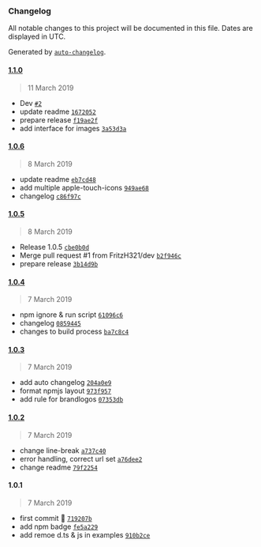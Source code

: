 ### Changelog

All notable changes to this project will be documented in this file. Dates are displayed in UTC.

Generated by [`auto-changelog`](https://github.com/CookPete/auto-changelog).

#### [1.1.0](https://github.com/denniske/logo-scrape/compare/1.0.6...1.1.0)

> 11 March 2019

- Dev [`#2`](https://github.com/denniske/logo-scrape/pull/2)
- update readme [`1672052`](https://github.com/denniske/logo-scrape/commit/1672052ccbad4de4a623565e1c3925479bd4b75a)
- prepare release [`f19ae2f`](https://github.com/denniske/logo-scrape/commit/f19ae2fee9b60bec575b099cedeeb8b2e7edae2a)
- add interface for images [`3a53d3a`](https://github.com/denniske/logo-scrape/commit/3a53d3aa7d72f15ba8e7e7b05afd48e38887ccc1)

#### [1.0.6](https://github.com/denniske/logo-scrape/compare/1.0.5...1.0.6)

> 8 March 2019

- update readme [`eb7cd48`](https://github.com/denniske/logo-scrape/commit/eb7cd48b8c8fd60c2ed0803d9b118121fa6f288a)
- add multiple apple-touch-icons [`949ae68`](https://github.com/denniske/logo-scrape/commit/949ae681ca15d1a3d127ad05bed4ce96c9f08fba)
- changelog [`c86f97c`](https://github.com/denniske/logo-scrape/commit/c86f97c091692d5aabd0fcddcce4487916e6880f)

#### [1.0.5](https://github.com/denniske/logo-scrape/compare/1.0.4...1.0.5)

> 8 March 2019

- Release 1.0.5 [`cbe0b0d`](https://github.com/denniske/logo-scrape/commit/cbe0b0d9d56ace96b9b285bb1ed05c7d34d667e4)
- Merge pull request #1 from FritzH321/dev [`b2f946c`](https://github.com/denniske/logo-scrape/commit/b2f946ca6c57edf51006f1e4f1b3425c24cea23b)
- prepare release [`3b14d9b`](https://github.com/denniske/logo-scrape/commit/3b14d9b522f056d8177b782eb0675429ae739906)

#### [1.0.4](https://github.com/denniske/logo-scrape/compare/1.0.3...1.0.4)

> 7 March 2019

- npm ignore & run script [`61096c6`](https://github.com/denniske/logo-scrape/commit/61096c6b815a82f6f48bde2063f54afb8afd5a6a)
- changelog [`0859445`](https://github.com/denniske/logo-scrape/commit/0859445ed35870f94c67f1131da7ac07c214780c)
- changes to build process [`ba7c8c4`](https://github.com/denniske/logo-scrape/commit/ba7c8c450b235eda05f6e2cf73d2dab35e27267e)

#### [1.0.3](https://github.com/denniske/logo-scrape/compare/1.0.2...1.0.3)

> 7 March 2019

- add auto changelog [`204a0e9`](https://github.com/denniske/logo-scrape/commit/204a0e9a1219ec62ec0d891869445829def7306a)
- format npmjs layout [`973f957`](https://github.com/denniske/logo-scrape/commit/973f957c1e8272d84d0842230129c01f8ef6067c)
- add rule for brandlogos [`07353db`](https://github.com/denniske/logo-scrape/commit/07353dbb6fb43bf5dd510e2e66ac72634efad31e)

#### [1.0.2](https://github.com/denniske/logo-scrape/compare/1.0.1...1.0.2)

> 7 March 2019

- change line-break [`a737c40`](https://github.com/denniske/logo-scrape/commit/a737c40f6005959620a03b118b6e065ab6c229e8)
- error handling, correct url set [`a76dee2`](https://github.com/denniske/logo-scrape/commit/a76dee2b3b2bd387768ead194c57c05e8e2b0f7e)
- change readme [`79f2254`](https://github.com/denniske/logo-scrape/commit/79f2254c8992b16e4f7c8f621a56f53fe1b0cbcb)

#### 1.0.1

> 7 March 2019

- first commit 🚀 [`719207b`](https://github.com/denniske/logo-scrape/commit/719207bcfb92e236b167a4bb879b2c2bcf08e278)
- add npm badge [`fe5a229`](https://github.com/denniske/logo-scrape/commit/fe5a229e00bdb1d3cd3eadddb170c27132f4998a)
- add remoe d.ts & js in examples [`910b2ce`](https://github.com/denniske/logo-scrape/commit/910b2cee63ee13339d9d1c4c84d084b827d0e540)
